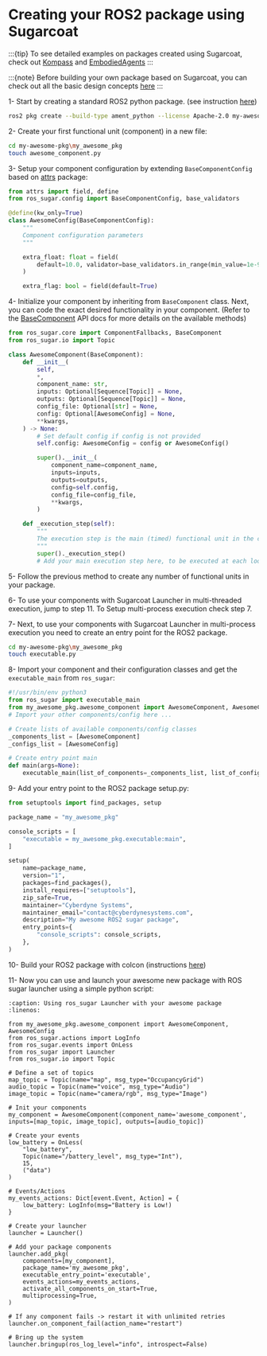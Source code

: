 # Creating your ROS2 package using Sugarcoat

:::{tip} To see detailed examples on packages created using Sugarcoat, check out [Kompass](https://automatika-robotics.github.io/kompass/) and [EmbodiedAgents](https://automatika-robotics.github.io/embodied-agents/)
:::

:::{note} Before building your own package based on Sugarcoat, you can check out all the basic design concepts [here](../design/concepts_overview.md)
:::

1- Start by creating a standard ROS2 python package. (see instruction [here](https://docs.ros.org/en/iron/Tutorials/Beginner-Client-Libraries/Creating-Your-First-ROS2-Package.html))

```bash
ros2 pkg create --build-type ament_python --license Apache-2.0 my-awesome-pkg
```

2- Create your first functional unit (component) in a new file:

```bash
cd my-awesome-pkg\my_awesome_pkg
touch awesome_component.py
```

3- Setup your component configuration by extending `BaseComponentConfig` based on [attrs](https://www.attrs.org/en/stable/) package:

```python
from attrs import field, define
from ros_sugar.config import BaseComponentConfig, base_validators

@define(kw_only=True)
class AwesomeConfig(BaseComponentConfig):
    """
    Component configuration parameters
    """

    extra_float: float = field(
        default=10.0, validator=base_validators.in_range(min_value=1e-9, max_value=1e9)
    )

    extra_flag: bool = field(default=True)
```

4- Initialize your component by inheriting from `BaseComponent` class. Next, you can code the exact desired functionality in your component. (Refer to the [BaseComponent](../apidocs/ros_sugar/ros_sugar.core.component.md/#classes) API docs for more details on the available methods)

```python
from ros_sugar.core import ComponentFallbacks, BaseComponent
from ros_sugar.io import Topic

class AwesomeComponent(BaseComponent):
    def __init__(
        self,
        *,
        component_name: str,
        inputs: Optional[Sequence[Topic]] = None,
        outputs: Optional[Sequence[Topic]] = None,
        config_file: Optional[str] = None,
        config: Optional[AwesomeConfig] = None,
        **kwargs,
    ) -> None:
        # Set default config if config is not provided
        self.config: AwesomeConfig = config or AwesomeConfig()

        super().__init__(
            component_name=component_name,
            inputs=inputs,
            outputs=outputs,
            config=self.config,
            config_file=config_file,
            **kwargs,
        )

    def _execution_step(self):
        """
        The execution step is the main (timed) functional unit in the component. Gets called automatically at every loop step (with a frequency of 'self.config.loop_rate').
        """
        super()._execution_step()
        # Add your main execution step here, to be executed at each loop step for timed components
```

5- Follow the previous method to create any number of functional units in your package.

6- To use your components with Sugarcoat Launcher in multi-threaded execution, jump to step 11. To Setup multi-process execution check step 7.

7- Next, to use your components with Sugarcoat Launcher in multi-process execution you need to create an entry point for the ROS2 package.

```bash
cd my-awesome-pkg\my_awesome_pkg
touch executable.py
```

8- Import your component and their configuration classes and get the `executable_main` from `ros_sugar`:

```python
#!/usr/bin/env python3
from ros_sugar import executable_main
from my_awesome_pkg.awesome_component import AwesomeComponent, AwesomeConfig
# Import your other components/config here ...

# Create lists of available components/config classes
_components_list = [AwesomeComponent]
_configs_list = [AwesomeConfig]

# Create entry point main
def main(args=None):
    executable_main(list_of_components=_components_list, list_of_configs=_configs_list)
```

9- Add your entry point to the ROS2 package setup.py:

```python
from setuptools import find_packages, setup

package_name = "my_awesome_pkg"

console_scripts = [
    "executable = my_awesome_pkg.executable:main",
]

setup(
    name=package_name,
    version="1",
    packages=find_packages(),
    install_requires=["setuptools"],
    zip_safe=True,
    maintainer="Cyberdyne Systems",
    maintainer_email="contact@cyberdynesystems.com",
    description="My awesome ROS2 sugar package",
    entry_points={
        "console_scripts": console_scripts,
    },
)
```

10- Build your ROS2 package with colcon (instructions [here](https://docs.ros.org/en/iron/Tutorials/Beginner-Client-Libraries/Creating-Your-First-ROS2-Package.html#build-a-package))

11- Now you can use and launch your awesome new package with ROS sugar launcher using a simple python script:

```{code-block} python
:caption: Using ros_sugar Launcher with your awesome package
:linenos:

from my_awesome_pkg.awesome_component import AwesomeComponent, AwesomeConfig
from ros_sugar.actions import LogInfo
from ros_sugar.events import OnLess
from ros_sugar import Launcher
from ros_sugar.io import Topic

# Define a set of topics
map_topic = Topic(name="map", msg_type="OccupancyGrid")
audio_topic = Topic(name="voice", msg_type="Audio")
image_topic = Topic(name="camera/rgb", msg_type="Image")

# Init your components
my_component = AwesomeComponent(component_name='awesome_component', inputs=[map_topic, image_topic], outputs=[audio_topic])

# Create your events
low_battery = OnLess(
    "low_battery",
    Topic(name="/battery_level", msg_type="Int"),
    15,
    ("data")
)

# Events/Actions
my_events_actions: Dict[event.Event, Action] = {
    low_battery: LogInfo(msg="Battery is Low!)
}

# Create your launcher
launcher = Launcher()

# Add your package components
launcher.add_pkg(
    components=[my_component],
    package_name='my_awesome_pkg',
    executable_entry_point='executable',
    events_actions=my_events_actions,
    activate_all_components_on_start=True,
    multiprocessing=True,
)

# If any component fails -> restart it with unlimited retries
launcher.on_component_fail(action_name="restart")

# Bring up the system
launcher.bringup(ros_log_level="info", introspect=False)
```
